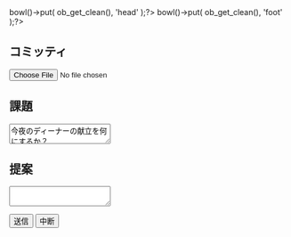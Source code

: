 <?php ob_start(); ?><link rel="stylesheet" href="<?= htmlspecialchars( $px->path_files('/style.css') ) ?>" /><?php $px->bowl()->put( ob_get_clean(), 'head' );?>
<?php ob_start(); ?><script src="<?= htmlspecialchars( $px->path_files('/script.js') ) ?>"></script><?php $px->bowl()->put( ob_get_clean(), 'foot' );?>
<div>
<h2>コミッティ</h2>
<p>
    <input type="file" name="committee-settings" value="" class="px2-input" />
</p>
<div id="cont-profile"></div>

<h2>課題</h2>
<p><textarea name="main-theme" class="px2-input px2-input--block">今夜のディーナーの献立を何にするか？
カレーとうどんとハンバーグの中から1つを選択する。</textarea></p>

<h2>提案</h2>
<p><textarea name="ideas-seed" class="px2-input px2-input--block"></textarea></p>
</div>
<p>
    <button type="button" class="px2-btn px2-btn--primary" id="cont-btn-start">送信</button>
    <button type="button" class="px2-btn px2-btn--second" id="cont-btn-stop">中断</button>
</p>

<div id="cont-discussion-log"></div>

